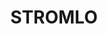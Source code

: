 ---
lastmod: '2025-04-06T06:05:20+00:00'
latitude: -35.356503
layout: suburb
longitude: 149.042021
postcode: '2611'
state: ACT
title: STROMLO
url: /act/stromlo/
---